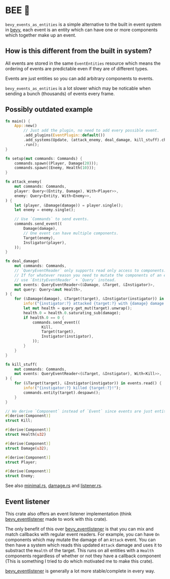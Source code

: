 # BEE 🐝

`bevy_events_as_entities` is a simple alternative to the built in event system in [bevy](https://www.bevyengine.org), each event is an entity which can have one or more components which together make up an event.

## How is this different from the built in system?

All events are stored in the same `EventEntities` resource which means the ordering of events are predictable even if they are of different types.

Events are just entities so you can add arbitrary components to events.

`bevy_events_as_entities` is a lot slower which may be noticable when sending a bunch (thousands) of events every frame.

## Possibly outdated example

```rust
fn main() {
    App::new()
        // Just add the plugin, no need to add every possible event.
        .add_plugins(EventPlugin::default())
        .add_systems(Update, (attack_enemy, deal_damage, kill_stuff).chain())
        .run();
}

fn setup(mut commands: Commands) {
    commands.spawn((Player, Damage(20)));
    commands.spawn((Enemy, Health(10)));
}

fn attack_enemy(
    mut commands: Commands,
    player: Query<(Entity, Damage), With<Player>>,
    enemy: Query<Entity, With<Enemy>>,
) {
    let (player, &Damage(damage)) = player.single();
    let enemy = enemy.single();

    // Use `Commands` to send events.
    commands.send_event((
        Damage(damage),
        // One event can have multiple components.
        Target(enemy),
        Instigator(player),
    ));
}

fn deal_damage(
    mut commands: Commands,
    // `QueryEventReader` only supports read only access to components.
    // If for whatever reason you need to mutate the components of an event,
    // use `EntityEventReader` + `Query` instead.
    mut events: QueryEventReader<(&Damage, &Target, &Instigator)>,
    mut query: Query<&mut Health>,
) {
    for (&Damage(damage), &Target(target), &Instigator(instigator)) in events.read() {
        info!("{instigator:?} attacked {target:?} with {damage} damage!");
        let mut health = query.get_mut(target).unwrap();
        health.0 = health.0.saturating_sub(damage);
        if health.0 == 0 {
            commands.send_event((
                Kill,
                Target(target),
                Instigator(instigator),
            ));
        }
    }
}

fn kill_stuff(
    mut commands: Commands,
    mut events: QueryEventReader<(&Target, &Instigator), With<Kill>>,
) {
    for (&Target(target), &Instigator(instigator)) in events.read() {
        info!("{instigator:?} killed {target:?}!");
        commands.entity(target).despawn();
    }
}

// We derive `Component` instead of `Event` since events are just entities with components.
#[derive(Component)]
struct Kill;

#[derive(Component)]
struct Health(u32)

#[derive(Component)]
struct Damage(u32);

#[derive(Component)]
struct Player;

#[derive(Component)]
struct Enemy;
```

See also [minimal.rs](https://github.com/atornity/bevy_events_as_entities/blob/master/examples/minimal.rs), [damage.rs](https://github.com/atornity/bevy_events_as_entities/blob/master/examples/damage.rs) and [listener.rs](https://github.com/atornity/bevy_events_as_entities/blob/master/examples/listener.rs).

## Event listener

This crate also offers an event listener implementation (think [bevy_eventlistener](https://github.com/aevyrie/bevy_eventlistener) made to work with this crate).

The only benefit of this over [bevy_eventlistener](https://github.com/aevyrie/bevy_eventlistener) is that you can mix and match callbacks with regular event readers.
For example, you can have `On` components which may mutate the damage of an `Attack` event.
You can then have a system which reads this updated `Attack` damage and uses it to substract the `Health` of the target.
This runs on all entities with a `Health` components regardless of whether or not they have a callback component (This is something I tried to do which motivated me to make this crate).

[bevy_eventlistener](https://github.com/aevyrie/bevy_eventlistener) is generally a lot more stable/complete in every way.
